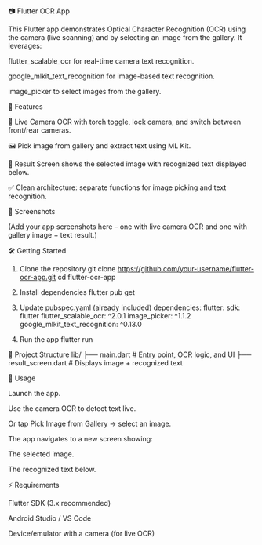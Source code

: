 📷 Flutter OCR App

This Flutter app demonstrates Optical Character Recognition (OCR) using the camera (live scanning) and by selecting an image from the gallery. It leverages:

flutter_scalable_ocr
 for real-time camera text recognition.

google_mlkit_text_recognition
 for image-based text recognition.

image_picker
 to select images from the gallery.

🚀 Features

🔦 Live Camera OCR with torch toggle, lock camera, and switch between front/rear cameras.

🖼️ Pick image from gallery and extract text using ML Kit.

📄 Result Screen shows the selected image with recognized text displayed below.

✅ Clean architecture: separate functions for image picking and text recognition.

📸 Screenshots

(Add your app screenshots here – one with live camera OCR and one with gallery image + text result.)

🛠️ Getting Started
1. Clone the repository
git clone https://github.com/your-username/flutter-ocr-app.git
cd flutter-ocr-app

2. Install dependencies
flutter pub get

3. Update pubspec.yaml (already included)
dependencies:
  flutter:
    sdk: flutter
  flutter_scalable_ocr: ^2.0.1
  image_picker: ^1.1.2
  google_mlkit_text_recognition: ^0.13.0

4. Run the app
flutter run

📂 Project Structure
lib/
 ├── main.dart          # Entry point, OCR logic, and UI
 ├── result_screen.dart # Displays image + recognized text

📱 Usage

Launch the app.

Use the camera OCR to detect text live.

Or tap Pick Image from Gallery → select an image.

The app navigates to a new screen showing:

The selected image.

The recognized text below.

⚡ Requirements

Flutter SDK (3.x recommended)

Android Studio / VS Code

Device/emulator with a camera (for live OCR)
